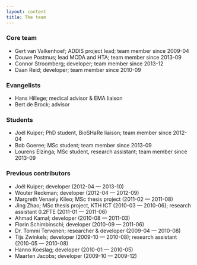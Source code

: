```yaml
---
layout: content
title: The team
---
```


### Core team

 - Gert van Valkenhoef; ADDIS project lead; team member since 2009-04
 - Douwe Postmus; lead MCDA and HTA; team member since 2013-09
 - Connor Stroomberg; developer; team member since 2013-12
 - Daan Reid; developer; team member since 2010-09

### Evangelists

 - Hans Hillege; medical advisor & EMA liaison
 - Bert de Brock; advisor

### Students

 - Joël Kuiper; PhD student, BioSHaRe liaison; team member since 2012-04
 - Bob Goeree; MSc student; team member since 2013-09
 - Lourens Elzinga; MSc student, research assistant; team member since 2013-09

### Previous contributors

 - Joël Kuiper; developer (2012-04 — 2013-10)
 - Wouter Reckman; developer (2012-04 — 2012-09)
 - Margreth Venaely Kileo; MSc thesis project (2011-02 — 2011-08)
 - Jing Zhao; MSc thesis project, KTH ICT (2010-03 — 2010-06); research assistant 0.2FTE (2011-01 — 2011-06)
 - Ahmad Kamal; developer (2010-08 — 2011-03)
 - Florin Schimbinschi; developer (2010-09 — 2011-06)
 - Dr. Tommi Tervonen; researcher & developer (2009-04 — 2010-08)
 - Tijs Zwinkels; developer (2009-10 — 2010-08); research assistant (2010-05 — 2010-08)
 - Hanno Koeslag; developer (2010-01 — 2010-05)
 - Maarten Jacobs; developer (2009-10 — 2009-12)
